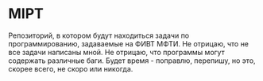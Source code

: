 MIPT
====

Репозиторий, в котором будут находиться задачи по программированию, задаваемые на ФИВТ МФТИ.
Не отрицаю, что не все задачи написаны мной. Не отрицаю, что программы могут содержать различные баги. Будет время - поправлю, перепишу, но это, скорее всего, не скоро или никогда.
